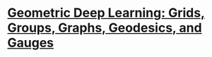 # [Geometric Deep Learning: Grids, Groups, Graphs, Geodesics, and Gauges](https://arxiv.org/pdf/2104.13478.pdf)
